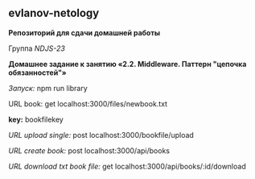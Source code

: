 ## evlanov-netology

**Репозиторий для сдачи домашней работы**

Группа *NDJS-23*

**Домашнее задание к занятию «2.2. Middleware. Паттерн "цепочка обязанностей"»**

*Запуск:* npm run library


URL book: get localhost:3000/files/newbook.txt


**key:** bookfilekey


*URL upload single:* post localhost:3000/bookfile/upload


*URL create book:* post localhost:3000/api/books


*URL download txt book file:* get localhost:3000/api/books/:id/download
